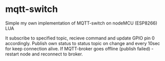 # mqtt-switch
Simple my own implementation of MQTT-switch on nodeMCU (ESP8266) LUA

It subscribe to specified topic, recieve command and update GPIO pin 0 accordingly.
Publish own status to status topic on change and every 10sec for keep connection alive. 
If MQTT-broker goes offline (publish failed) - restart node and reconnect to broker.


